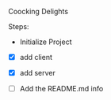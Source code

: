 Coocking Delights

Steps:
 - Initialize Project

- [x] add client
- [x] add server

- [ ] Add the README.md info
